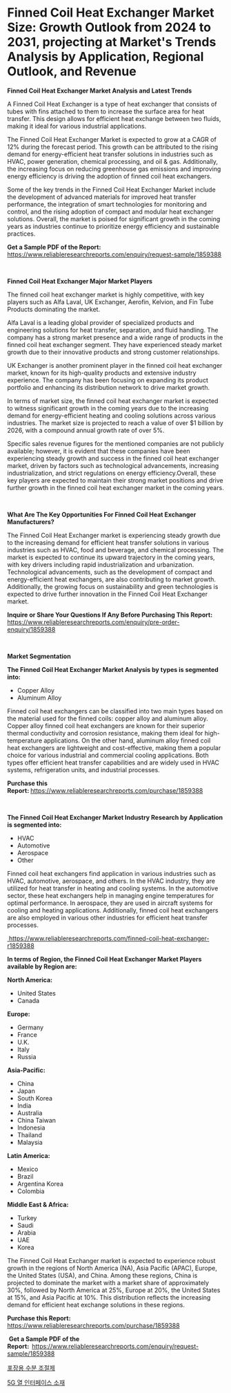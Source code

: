 <p><h1>Finned Coil Heat Exchanger Market Size: Growth Outlook from 2024 to 2031, projecting at Market's Trends Analysis by Application, Regional Outlook, and Revenue</h1></p><p><strong>Finned Coil Heat Exchanger Market Analysis and Latest Trends</strong></p>
<p><p>A Finned Coil Heat Exchanger is a type of heat exchanger that consists of tubes with fins attached to them to increase the surface area for heat transfer. This design allows for efficient heat exchange between two fluids, making it ideal for various industrial applications.</p><p>The Finned Coil Heat Exchanger Market is expected to grow at a CAGR of 12% during the forecast period. This growth can be attributed to the rising demand for energy-efficient heat transfer solutions in industries such as HVAC, power generation, chemical processing, and oil & gas. Additionally, the increasing focus on reducing greenhouse gas emissions and improving energy efficiency is driving the adoption of finned coil heat exchangers.</p><p>Some of the key trends in the Finned Coil Heat Exchanger Market include the development of advanced materials for improved heat transfer performance, the integration of smart technologies for monitoring and control, and the rising adoption of compact and modular heat exchanger solutions. Overall, the market is poised for significant growth in the coming years as industries continue to prioritize energy efficiency and sustainable practices.</p></p>
<p><strong>Get a Sample PDF of the Report:&nbsp;</strong> <a href="https://www.reliableresearchreports.com/enquiry/request-sample/1859388">https://www.reliableresearchreports.com/enquiry/request-sample/1859388</a></p>
<p>&nbsp;</p>
<p><strong>Finned Coil Heat Exchanger Major Market Players</strong></p>
<p><p>The finned coil heat exchanger market is highly competitive, with key players such as Alfa Laval, UK Exchanger, Aerofin, Kelvion, and Fin Tube Products dominating the market. </p><p>Alfa Laval is a leading global provider of specialized products and engineering solutions for heat transfer, separation, and fluid handling. The company has a strong market presence and a wide range of products in the finned coil heat exchanger segment. They have experienced steady market growth due to their innovative products and strong customer relationships.</p><p>UK Exchanger is another prominent player in the finned coil heat exchanger market, known for its high-quality products and extensive industry experience. The company has been focusing on expanding its product portfolio and enhancing its distribution network to drive market growth. </p><p>In terms of market size, the finned coil heat exchanger market is expected to witness significant growth in the coming years due to the increasing demand for energy-efficient heating and cooling solutions across various industries. The market size is projected to reach a value of over $1 billion by 2026, with a compound annual growth rate of over 5%.</p><p>Specific sales revenue figures for the mentioned companies are not publicly available; however, it is evident that these companies have been experiencing steady growth and success in the finned coil heat exchanger market, driven by factors such as technological advancements, increasing industrialization, and strict regulations on energy efficiency.Overall, these key players are expected to maintain their strong market positions and drive further growth in the finned coil heat exchanger market in the coming years.</p></p>
<p>&nbsp;</p>
<p><strong>What Are The Key Opportunities For Finned Coil Heat Exchanger Manufacturers?</strong></p>
<p><p>The Finned Coil Heat Exchanger market is experiencing steady growth due to the increasing demand for efficient heat transfer solutions in various industries such as HVAC, food and beverage, and chemical processing. The market is expected to continue its upward trajectory in the coming years, with key drivers including rapid industrialization and urbanization. Technological advancements, such as the development of compact and energy-efficient heat exchangers, are also contributing to market growth. Additionally, the growing focus on sustainability and green technologies is expected to drive further innovation in the Finned Coil Heat Exchanger market.</p></p>
<p><strong>Inquire or Share Your Questions If Any Before Purchasing This Report:</strong> <a href="https://www.reliableresearchreports.com/enquiry/pre-order-enquiry/1859388">https://www.reliableresearchreports.com/enquiry/pre-order-enquiry/1859388</a></p>
<p>&nbsp;</p>
<p><strong>Market Segmentation</strong></p>
<p><strong>The Finned Coil Heat Exchanger Market Analysis by types is segmented into:</strong></p>
<p><ul><li>Copper Alloy</li><li>Aluminum Alloy</li></ul></p>
<p><p>Finned coil heat exchangers can be classified into two main types based on the material used for the finned coils: copper alloy and aluminum alloy. Copper alloy finned coil heat exchangers are known for their superior thermal conductivity and corrosion resistance, making them ideal for high-temperature applications. On the other hand, aluminum alloy finned coil heat exchangers are lightweight and cost-effective, making them a popular choice for various industrial and commercial cooling applications. Both types offer efficient heat transfer capabilities and are widely used in HVAC systems, refrigeration units, and industrial processes.</p></p>
<p><strong>Purchase this Report:&nbsp;</strong><a href="https://www.reliableresearchreports.com/purchase/1859388">https://www.reliableresearchreports.com/purchase/1859388</a></p>
<p>&nbsp;</p>
<p><strong>The Finned Coil Heat Exchanger Market Industry Research by Application is segmented into:</strong></p>
<p><ul><li>HVAC</li><li>Automotive</li><li>Aerospace</li><li>Other</li></ul></p>
<p><p>Finned coil heat exchangers find application in various industries such as HVAC, automotive, aerospace, and others. In the HVAC industry, they are utilized for heat transfer in heating and cooling systems. In the automotive sector, these heat exchangers help in managing engine temperatures for optimal performance. In aerospace, they are used in aircraft systems for cooling and heating applications. Additionally, finned coil heat exchangers are also employed in various other industries for efficient heat transfer processes.</p></p>
<p><a href="https://www.reliableresearchreports.com/finned-coil-heat-exchanger-r1859388">&nbsp;https://www.reliableresearchreports.com/finned-coil-heat-exchanger-r1859388</a></p>
<p><strong>In terms of Region, the Finned Coil Heat Exchanger Market Players available by Region are:</strong></p>
<p>
    <p> <strong> North America: </strong>
        <ul>
            <li>United States</li>
            <li>Canada</li>
        </ul>
        </p> 
    <p> <strong> Europe: </strong>
        <ul>
            <li>Germany</li>
            <li>France</li>
            <li>U.K.</li>
            <li>Italy</li>
            <li>Russia</li>
        </ul>
        </p> 
    <p> <strong> Asia-Pacific: </strong>
        <ul>
            <li>China</li>
            <li>Japan</li>
            <li>South Korea</li>
            <li>India</li>
            <li>Australia</li>
            <li>China Taiwan</li>
            <li>Indonesia</li>
            <li>Thailand</li>
            <li>Malaysia</li>
        </ul>
        </p> 
    <p> <strong> Latin America: </strong>
        <ul>
            <li>Mexico</li>
            <li>Brazil</li>
            <li>Argentina Korea</li>
            <li>Colombia</li>
        </ul>
        </p> 
    <p> <strong> Middle East & Africa: </strong>
        <ul>
            <li>Turkey</li>
            <li>Saudi</li>
            <li>Arabia</li>
            <li>UAE</li>
            <li>Korea</li>
        </ul>
    </p>
    </p>
<p><p>The Finned Coil Heat Exchanger market is expected to experience robust growth in the regions of North America (NA), Asia Pacific (APAC), Europe, the United States (USA), and China. Among these regions, China is projected to dominate the market with a market share of approximately 30%, followed by North America at 25%, Europe at 20%, the United States at 15%, and Asia Pacific at 10%. This distribution reflects the increasing demand for efficient heat exchange solutions in these regions.</p></p>
<p><strong>Purchase this Report: </strong><a href="https://www.reliableresearchreports.com/purchase/1859388">https://www.reliableresearchreports.com/purchase/1859388</a></p>
<p>&nbsp;<strong>Get a Sample PDF of the Report:&nbsp;&nbsp;</strong><a href="https://www.reliableresearchreports.com/enquiry/request-sample/1859388">https://www.reliableresearchreports.com/enquiry/request-sample/1859388</a></p>
<p><strong></strong></p>
<p><p><a href="https://medium.com/@leneciacharles182024/%ED%8C%A8%ED%82%A4%EC%A7%80-%EC%8B%9C%EC%9E%A5-%EB%8F%99%ED%96%A5-%EB%B0%8F-%EC%84%B1%EC%9E%A5-%EC%9A%94%EC%86%8C%EB%A5%BC-%EB%B6%84%EC%84%9D%ED%95%98%EA%B3%A0-2024%EB%85%84%EB%B6%80%ED%84%B0-2031%EB%85%84%EA%B9%8C%EC%A7%80-%EC%98%88%EC%83%81%EB%90%9C-%EC%8A%B5%EA%B8%B0-%EC%A0%9C%EC%96%B4%EC%A0%9C%EC%97%90-%EB%8C%80%ED%95%B4-%EA%B3%A0%EB%A0%A4%ED%95%A9%EB%8B%88%EB%8B%A4-092e96d875b1">포장용 수분 조절제</a></p><p><a href="https://medium.com/@danielwardb68/2024%EB%85%84%EB%B6%80%ED%84%B0-2031%EB%85%84%EA%B9%8C%EC%A7%80%EC%9D%98-%EA%B8%80%EB%A1%9C%EB%B2%8C-5g-%EC%97%B4-%EC%9D%B8%ED%84%B0%ED%8E%98%EC%9D%B4%EC%8A%A4-%EC%86%8C%EC%9E%AC-%EC%8B%9C%EC%9E%A5-%EA%B8%B0%ED%9A%8C-%EB%B0%8F-%EC%A0%84%EB%A7%9D-a57d2d815029">5G 열 인터페이스 소재</a></p></p>